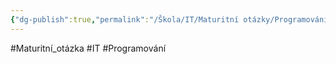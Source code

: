 ```yaml
---
{"dg-publish":true,"permalink":"/Škola/IT/Maturitní otázky/Programování/Základy algoritmizace/","created":"2024-03-24T23:24:19.060+01:00","updated":"2024-03-24T22:20:09.860+01:00"}
---
```


#Maturitní_otázka #IT #Programování 